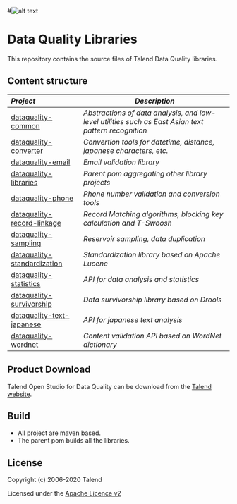 
#![alt text](https://www.talend.com/wp-content/uploads/talend_logo_.svg "Talend")
# Data Quality Libraries

This repository contains the source files of Talend Data Quality libraries.

## Content structure
| _Project_                                                 | _Description_                                                        |
|:----------------------------------------------------------|----------------------------------------------------------------------|
| [dataquality-common](dataquality-common)                  | *Abstractions of data analysis, and low-level utilities such as East Asian text pattern recognition* |
| [dataquality-converter](dataquality-converter)            | *Convertion tools for datetime, distance, japanese characters, etc.* |
| [dataquality-email](dataquality-email)                    | *Email validation library*                                           |
| [dataquality-libraries](dataquality-libraries)            | *Parent pom aggregating other library projects*                      |
| [dataquality-phone](dataquality-phone)                    | *Phone number validation and conversion tools*                       |
| [dataquality-record-linkage](dataquality-record-linkage)  | *Record Matching algorithms, blocking key calculation and T-Swoosh*  |
| [dataquality-sampling](dataquality-sampling)              | *Reservoir sampling, data duplication*                               |
| [dataquality-standardization](dataquality-standardization)| *Standardization library based on Apache Lucene*                     |
| [dataquality-statistics](dataquality-statistics)          | *API for data analysis and statistics*                               |
| [dataquality-survivorship](dataquality-survivorship)      | *Data survivorship library based on Drools*                          |
| [dataquality-text-japanese](dataquality-text-japanese)    | *API for japanese text analysis*                                     |
| [dataquality-wordnet](dataquality-wordnet)                | *Content validation API based on WordNet dictionary*                 |


## Product Download

Talend Open Studio for Data Quality can be download from the [Talend website](http://www.talend.com/download/talend-open-studio?qt-product_tos_download_new=2&utm_medium=communityext&utm_source=github&utm_campaign=tosdq).

## Build
- All project are maven based.
- The parent pom builds all the libraries.

## License

Copyright (c) 2006-2020 Talend

Licensed under the [Apache Licence v2](https://www.apache.org/licenses/LICENSE-2.0.txt)
